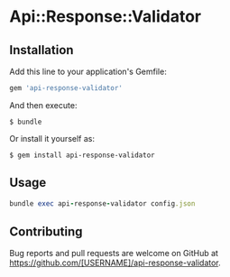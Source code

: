 # Api::Response::Validator

## Installation

Add this line to your application's Gemfile:

```ruby
gem 'api-response-validator'
```

And then execute:

    $ bundle

Or install it yourself as:

    $ gem install api-response-validator

## Usage

```ruby
bundle exec api-response-validator config.json
```

## Contributing

Bug reports and pull requests are welcome on GitHub at https://github.com/[USERNAME]/api-response-validator.

